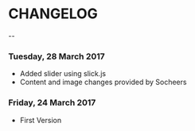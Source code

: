# CHANGELOG
--

### Tuesday, 28 March 2017
- Added slider using slick.js
- Content and image changes provided by Socheers

### Friday, 24 March 2017
- First Version